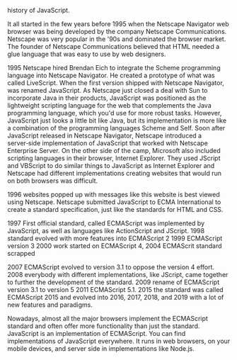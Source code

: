 history of JavaScript.

It all started in the few years before 1995 when the Netscape Navigator web browser was being developed by the company Netscape Communications.  Netscape was very popular in the '90s and dominated the browser market. The founder of Netscape Communications believed that HTML needed a glue language that was easy to use by web designers.

1995     Netscape hired Brendan Eich to integrate the Scheme programming language into Netscape Navigator.
He created a prototype of what was called LiveScript.
When the first version shipped with Netscape Navigator, was renamed JavaScript.
As Netscape just closed a deal with Sun to incorporate Java in their products, JavaScript was positioned as the lightweight scripting language for the web that complements the Java programming language, which you'd use for more robust tasks.
However, JavaScript just looks a little bit like Java, but its implementation is more like a combination of the programming languages Scheme and Self.
Soon after JavaScript released in Netscape Navigator, Netscape introduced a server‑side implementation of JavaScript that worked with Netscape Enterprise Server.
On the other side of the camp, Microsoft also included scripting languages in their browser, Internet Explorer. They used JScript and VBScript to do similar things to JavaScript as Internet Explorer and Netscape had different implementations creating websites that would run on both browsers was difficult.

1996    websites popped up with messages like this website is best viewed using Netscape.
Netscape submitted JavaScript to ECMA International to create a standard specification, just like the standards for HTML and CSS.

1997    First official standard, called ECMAScript
was implemented by JavaScript, as well as languages like ActionScript and JScript.
1998    standard evolved with more features into ECMAScript 2
1999    ECMAScript version 3
2000    work started on ECMAScript 4,
2004     ECMAScrit standard scrapped


2007    ECMAScript evolved to version 3.1 to oppose the version 4 effort.
2008    everybody with different implementations, like JScript, came together to further the development of the standard.
2009    rename of ECMAScript version 3.1 to version 5
2011     ECMAScript 5.1.
2015    the standard was called ECMAScript 2015 and evolved into 2016, 2017, 2018, and 2019 with a lot of new features and paradigms.

Nowadays, almost all the major browsers implement the ECMAScript standard and often offer more functionality than just the standard. JavaScript is an implementation of ECMAScript. You can find implementations of JavaScript everywhere. It runs in web browsers, on your mobile devices, and server side in implementations like Node.js.
